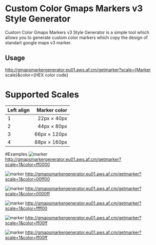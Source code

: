 Custom Color Gmaps Markers v3 Style Generator
====================

Custom Color Gmaps Markers v3 Style Generator is a simple tool which allows you to generate custom color markers which copy the design of standart google maps v3 marker.

Usage
---------------------
http://gmapsmarkergenerator.eu01.aws.af.cm/getmarker?scale={Marker scale}&color={HEX color code}

# Supported Scales
| Left align | Marker color |
|:-----------|-------------:|
| 1          |  22px × 40px |
| 2          |  44px × 80px |
| 3          | 66px × 120px |
| 4          | 88px × 160px |

#Examples
![marker](http://gmapsmarkergenerator.eu01.aws.af.cm/getmarker?scale=1&color=ff0000) http://gmapsmarkergenerator.eu01.aws.af.cm/getmarker?scale=1&color=ff0000

![marker](http://gmapsmarkergenerator.eu01.aws.af.cm/getmarker?scale=1&color=00ff00) http://gmapsmarkergenerator.eu01.aws.af.cm/getmarker?scale=1&color=00ff00

![marker](http://gmapsmarkergenerator.eu01.aws.af.cm/getmarker?scale=1&color=0000ff) http://gmapsmarkergenerator.eu01.aws.af.cm/getmarker?scale=1&color=0000ff

![marker](http://gmapsmarkergenerator.eu01.aws.af.cm/getmarker?scale=1&color=ffff00) http://gmapsmarkergenerator.eu01.aws.af.cm/getmarker?scale=1&color=ffff00

![marker](http://gmapsmarkergenerator.eu01.aws.af.cm/getmarker?scale=1&color=ff00ff) http://gmapsmarkergenerator.eu01.aws.af.cm/getmarker?scale=1&color=ff00ff

![marker](http://gmapsmarkergenerator.eu01.aws.af.cm/getmarker?scale=1&color=00ffff) http://gmapsmarkergenerator.eu01.aws.af.cm/getmarker?scale=1&color=ff00ff

